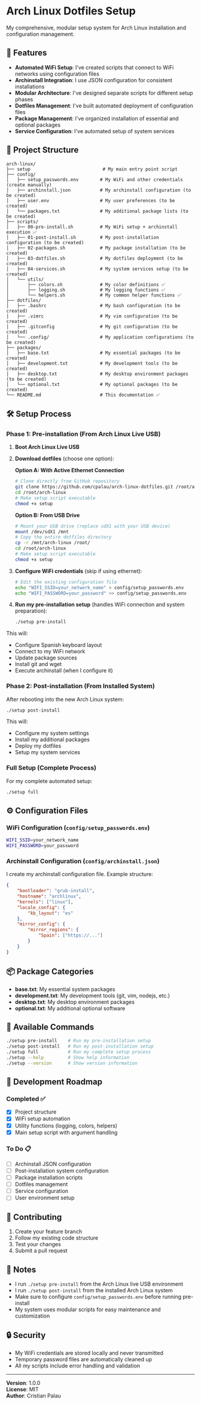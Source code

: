 # Arch Linux Dotfiles Setup

My comprehensive, modular setup system for Arch Linux installation and configuration management.

## 🚀 Features

- **Automated WiFi Setup**: I've created scripts that connect to WiFi networks using configuration files
- **Archinstall Integration**: I use JSON configuration for consistent installations
- **Modular Architecture**: I've designed separate scripts for different setup phases
- **Dotfiles Management**: I've built automated deployment of configuration files
- **Package Management**: I've organized installation of essential and optional packages
- **Service Configuration**: I've automated setup of system services

## 📁 Project Structure

```
arch-linux/
├── setup                           # My main entry point script
├── config/
│   ├── setup_passwords.env        # My WiFi and other credentials (create manually)
│   ├── archinstall.json           # My archinstall configuration (to be created)
│   ├── user.env                   # My user preferences (to be created)
│   └── packages.txt               # My additional package lists (to be created)
├── scripts/
│   ├── 00-pre-install.sh          # My WiFi setup + archinstall execution ✅
│   ├── 01-post-install.sh         # My post-installation configuration (to be created)
│   ├── 02-packages.sh             # My package installation (to be created)
│   ├── 03-dotfiles.sh             # My dotfiles deployment (to be created)
│   ├── 04-services.sh             # My system services setup (to be created)
│   └── utils/
│       ├── colors.sh              # My color definitions ✅
│       ├── logging.sh             # My logging functions ✅
│       └── helpers.sh             # My common helper functions ✅
├── dotfiles/
│   ├── .bashrc                    # My bash configuration (to be created)
│   ├── .vimrc                     # My vim configuration (to be created)
│   ├── .gitconfig                 # My git configuration (to be created)
│   └── .config/                   # My application configurations (to be created)
├── packages/
│   ├── base.txt                   # My essential packages (to be created)
│   ├── development.txt            # My development tools (to be created)
│   ├── desktop.txt                # My desktop environment packages (to be created)
│   └── optional.txt               # My optional packages (to be created)
└── README.md                      # This documentation ✅
```

## 🛠️ Setup Process

### Phase 1: Pre-installation (From Arch Linux Live USB)

1. **Boot Arch Linux Live USB**

2. **Download dotfiles** (choose one option):

   **Option A: With Active Ethernet Connection**
   ```bash
   # Clone directly from GitHub repository
   git clone https://github.com/cpalau/arch-linux-dotfiles.git /root/arch-linux
   cd /root/arch-linux
   # Make setup script executable
   chmod +x setup
   ```

   **Option B: From USB Drive**
   ```bash
   # Mount your USB drive (replace sdX1 with your USB device)
   mount /dev/sdX1 /mnt
   # Copy the entire dotfiles directory
   cp -r /mnt/arch-linux /root/
   cd /root/arch-linux
   # Make setup script executable
   chmod +x setup
   ```
3. **Configure WiFi credentials** (skip if using ethernet):
   ```bash
   # Edit the existing configuration file
   echo "WIFI_SSID=your_network_name" > config/setup_passwords.env
   echo "WIFI_PASSWORD=your_password" >> config/setup_passwords.env
   ```
4. **Run my pre-installation setup** (handles WiFi connection and system preparation):
   ```bash
   ./setup pre-install
   ```

This will:
- Configure Spanish keyboard layout
- Connect to my WiFi network
- Update package sources
- Install git and wget
- Execute archinstall (when I configure it)

### Phase 2: Post-installation (From Installed System)

After rebooting into the new Arch Linux system:

```bash
./setup post-install
```

This will:
- Configure my system settings
- Install my additional packages
- Deploy my dotfiles
- Setup my system services

### Full Setup (Complete Process)

For my complete automated setup:

```bash
./setup full
```

## ⚙️ Configuration Files

### WiFi Configuration (`config/setup_passwords.env`)
```bash
WIFI_SSID=your_network_name
WIFI_PASSWORD=your_password
```

### Archinstall Configuration (`config/archinstall.json`)
I create my archinstall configuration file. Example structure:
```json
{
    "bootloader": "grub-install",
    "hostname": "archlinux",
    "kernels": ["linux"],
    "locale_config": {
        "kb_layout": "es"
    },
    "mirror_config": {
        "mirror_regions": {
            "Spain": ["https://..."]
        }
    }
}
```

## 📦 Package Categories

- **base.txt**: My essential system packages
- **development.txt**: My development tools (git, vim, nodejs, etc.)
- **desktop.txt**: My desktop environment packages
- **optional.txt**: My additional optional software

## 🔧 Available Commands

```bash
./setup pre-install    # Run my pre-installation setup
./setup post-install   # Run my post-installation setup
./setup full           # Run my complete setup process
./setup --help         # Show help information
./setup --version      # Show version information
```

## 🎯 Development Roadmap

### Completed ✅
- [x] Project structure
- [x] WiFi setup automation
- [x] Utility functions (logging, colors, helpers)
- [x] Main setup script with argument handling

### To Do 📋
- [ ] Archinstall JSON configuration
- [ ] Post-installation system configuration
- [ ] Package installation scripts
- [ ] Dotfiles management
- [ ] Service configuration
- [ ] User environment setup

## 🤝 Contributing

1. Create your feature branch
2. Follow my existing code structure
3. Test your changes
4. Submit a pull request

## 📝 Notes

- I run `./setup pre-install` from the Arch Linux live USB environment
- I run `./setup post-install` from the installed Arch Linux system
- Make sure to configure `config/setup_passwords.env` before running pre-install
- My system uses modular scripts for easy maintenance and customization

## 🔒 Security

- My WiFi credentials are stored locally and never transmitted
- Temporary password files are automatically cleaned up
- All my scripts include error handling and validation

---

**Version**: 1.0.0  
**License**: MIT  
**Author**: Cristian Palau